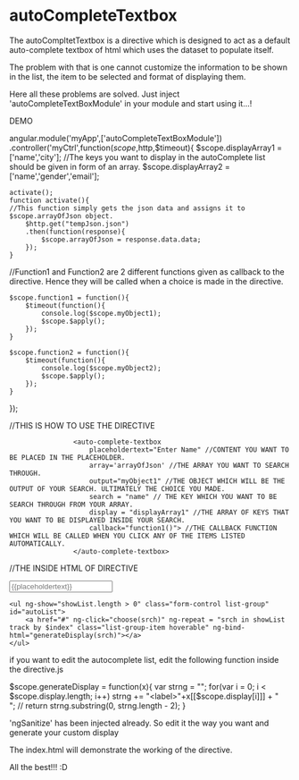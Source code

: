 # autoCompleteTextbox

The autoCompltetTextbox is a directive which is designed to act as a default auto-complete textbox of html which uses the dataset to populate itself.

The problem with that is one cannot customize the information to be shown in the list, the item to be selected and format of displaying them.

Here all these problems are solved. Just inject 'autoCompleteTextBoxModule' in your module and start using it...!


DEMO

angular.module('myApp',['autoCompleteTextBoxModule'])
.controller('myCtrl',function($scope,$http,$timeout){
	$scope.displayArray1 = ['name','city']; //The keys you want to display in the autoComplete list should be given in form of an array.
	$scope.displayArray2 = ['name','gender','email'];

	activate();
	function activate(){
	//This function simply gets the json data and assigns it to $scope.arrayOfJson object.
		$http.get("tempJson.json")
		.then(function(response){
			$scope.arrayOfJson = response.data.data;
		});
	}
//Function1 and Function2 are 2 different functions given as callback to the directive. Hence they will be called when a choice is made in the directive.

	$scope.function1 = function(){
		$timeout(function(){
			console.log($scope.myObject1);
			$scope.$apply();
		});
	}

	$scope.function2 = function(){
		$timeout(function(){
			console.log($scope.myObject2);
			$scope.$apply();
		});
	}
});
		
		
		
		
		
//THIS IS HOW TO USE THE DIRECTIVE


					<auto-complete-textbox 
						placeholdertext="Enter Name" //CONTENT YOU WANT TO BE PLACED IN THE PLACEHOLDER. 
						array='arrayOfJson' //THE ARRAY YOU WANT TO SEARCH THROUGH.
						output="myObject1" //THE OBJECT WHICH WILL BE THE OUTPUT OF YOUR SEARCH. ULTIMATELY THE CHOICE YOU MADE.
						search = "name" // THE KEY WHICH YOU WANT TO BE SEARCH THROUGH FROM YOUR ARRAY.
						display = "displayArray1" //THE ARRAY OF KEYS THAT YOU WANT TO BE DISPLAYED INSIDE YOUR SEARCH.
						callback="function1()"> //THE CALLBACK FUNCTION WHICH WILL BE CALLED WHEN YOU CLICK ANY OF THE ITEMS LISTED AUTOMATICALLY.
					</auto-complete-textbox>




//THE INSIDE HTML OF DIRECTIVE

<div id="mainContainer">
	<input class="form-control margin-top-10" id="inputBox" placeholder="{{placeholdertext}}" ng-model="inputBox" ng-click="show=true" ng-change="doSearch()">

	<ul ng-show="showList.length > 0" class="form-control list-group" id="autoList">
		<a href="#" ng-click="choose(srch)" ng-repeat = "srch in showList track by $index" class="list-group-item hoverable" ng-bind-html="generateDisplay(srch)"></a>
	</ul>
</div>

if you want to edit the autocomplete list, edit the following function inside the directive.js

$scope.generateDisplay = function(x){
				var strng = "";
				for(var i = 0; i < $scope.display.length; i++)
					strng += "<label>"+x[[$scope.display[i]]] + "</label> <br>"; // 
				return strng.substring(0, strng.length - 2);
			}
			
'ngSanitize' has been injected already. So edit it the way you want and generate your custom display



The index.html will demonstrate the working of the directive.

All the best!!! :D
